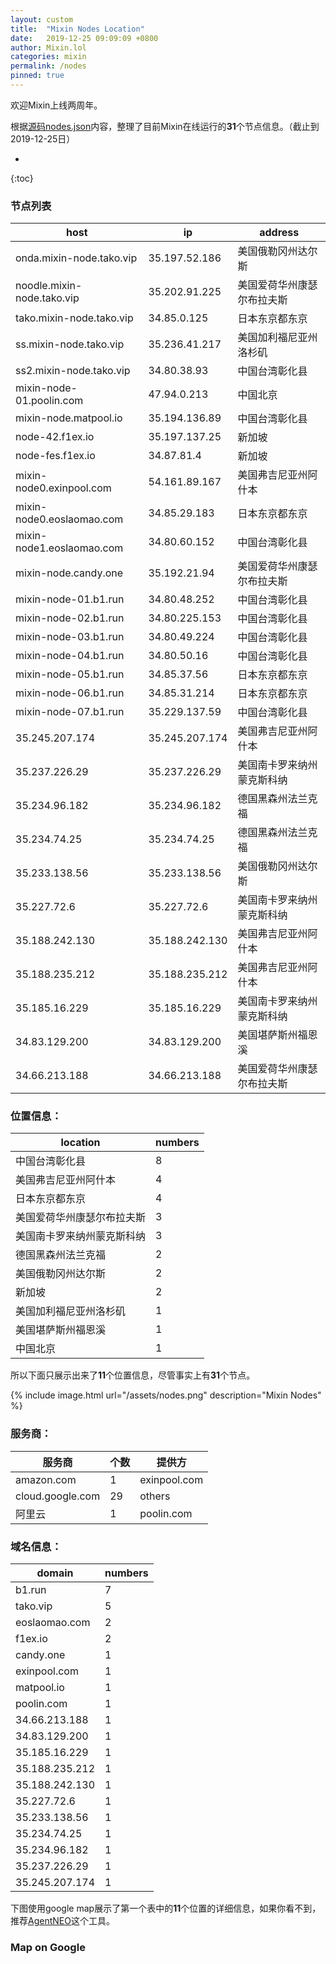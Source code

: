 ```yaml
---
layout: custom
title:  "Mixin Nodes Location"
date:   2019-12-25 09:09:09 +0800
author: Mixin.lol
categories: mixin
permalink: /nodes
pinned: true
---
```


欢迎Mixin上线两周年。

根据[源码nodes.json](https://github.com/MixinNetwork/mixin/blob/master/config/nodes.json)内容，整理了目前Mixin在线运行的**31**个节点信息。（截止到2019-12-25日）

* 
{:toc}

### 节点列表 

|host|ip|address|
|---------|---------|---------|
|onda.mixin-node.tako.vip|35.197.52.186|美国俄勒冈州达尔斯|
|noodle.mixin-node.tako.vip|35.202.91.225|美国爱荷华州康瑟尔布拉夫斯|
|tako.mixin-node.tako.vip|34.85.0.125|日本东京都东京|
|ss.mixin-node.tako.vip|35.236.41.217|美国加利福尼亚州洛杉矶|
|ss2.mixin-node.tako.vip|34.80.38.93|中国台湾彰化县|
|mixin-node-01.poolin.com|47.94.0.213|中国北京|
|mixin-node.matpool.io|35.194.136.89|中国台湾彰化县|
|node-42.f1ex.io|35.197.137.25|新加坡|
|node-fes.f1ex.io|34.87.81.4|新加坡|
|mixin-node0.exinpool.com|54.161.89.167|美国弗吉尼亚州阿什本|
|mixin-node0.eoslaomao.com|34.85.29.183|日本东京都东京|
|mixin-node1.eoslaomao.com|34.80.60.152|中国台湾彰化县|
|mixin-node.candy.one|35.192.21.94|美国爱荷华州康瑟尔布拉夫斯|
|mixin-node-01.b1.run|34.80.48.252|中国台湾彰化县|
|mixin-node-02.b1.run|34.80.225.153|中国台湾彰化县|
|mixin-node-03.b1.run|34.80.49.224|中国台湾彰化县|
|mixin-node-04.b1.run|34.80.50.16|中国台湾彰化县|
|mixin-node-05.b1.run|34.85.37.56|日本东京都东京|
|mixin-node-06.b1.run|34.85.31.214|日本东京都东京|
|mixin-node-07.b1.run|35.229.137.59|中国台湾彰化县|
|35.245.207.174|35.245.207.174|美国弗吉尼亚州阿什本|
|35.237.226.29|35.237.226.29|美国南卡罗来纳州蒙克斯科纳|
|35.234.96.182|35.234.96.182|德国黑森州法兰克福|
|35.234.74.25|35.234.74.25|德国黑森州法兰克福|
|35.233.138.56|35.233.138.56|美国俄勒冈州达尔斯|
|35.227.72.6|35.227.72.6|美国南卡罗来纳州蒙克斯科纳|
|35.188.242.130|35.188.242.130|美国弗吉尼亚州阿什本|
|35.188.235.212|35.188.235.212|美国弗吉尼亚州阿什本|
|35.185.16.229|35.185.16.229|美国南卡罗来纳州蒙克斯科纳|
|34.83.129.200|34.83.129.200|美国堪萨斯州福恩溪|
|34.66.213.188|34.66.213.188|美国爱荷华州康瑟尔布拉夫斯|

### 位置信息：

|location|numbers|
|---------|---------|
|中国台湾彰化县|8|
|美国弗吉尼亚州阿什本|4|
|日本东京都东京|4|
|美国爱荷华州康瑟尔布拉夫斯|3|
|美国南卡罗来纳州蒙克斯科纳|3|
|德国黑森州法兰克福|2|
|美国俄勒冈州达尔斯|2|
|新加坡|2|
|美国加利福尼亚州洛杉矶|1|
|美国堪萨斯州福恩溪|1|
|中国北京|1|

所以下面只展示出来了**11**个位置信息，尽管事实上有**31**个节点。

{% include image.html url="/assets/nodes.png" description="Mixin Nodes"  %}

### 服务商：

| 服务商 | 个数 | 提供方 |
|-------|--------|---------|
|amazon.com|1|exinpool.com|
|cloud.google.com|29|others|
|阿里云|1|poolin.com|

### 域名信息：

|domain|numbers|
|---------|---------|
|b1.run|7|
|tako.vip|5|
|eoslaomao.com|2|
|f1ex.io|2|
|candy.one|1|
|exinpool.com|1|
|matpool.io|1|
|poolin.com|1|
|34.66.213.188|1|
|34.83.129.200|1|
|35.185.16.229|1|
|35.188.235.212|1|
|35.188.242.130|1|
|35.227.72.6|1|
|35.233.138.56|1|
|35.234.74.25|1|
|35.234.96.182|1|
|35.237.226.29|1|
|35.245.207.174|1|

下图使用google map展示了第一个表中的**11**个位置的详细信息，如果你看不到，推荐[AgentNEO](https://agneo.co/?rc=8d50vj3e)这个工具。

### Map on Google